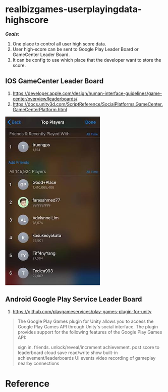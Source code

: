 # realbizgames-userplayingdata-highscore

***Goals:***
1. One place to control all user high score data.
2. User high-score can be sent to Google Play Leader Board or GameCenter Leader Board.
3. It can be config to use which place that the developer want to store the score.
  
  
## IOS GameCenter Leader Board
1. https://developer.apple.com/design/human-interface-guidelines/game-center/overview/leaderboards/
2. https://docs.unity3d.com/ScriptReference/SocialPlatforms.GameCenter.GameCenterPlatform.html

![IOS LeaderBoard Sample](Samples~/IOS_LEADER_BOARD.jpeg)
  
## Android Google Play Service Leader Board
1. https://github.com/playgameservices/play-games-plugin-for-unity

> The Google Play Games plugin for Unity allows you to access the Google Play Games API through Unity's social interface. The plugin provides support for the following features of the Google Play Games API:
>
> sign in. 
> friends. 
> unlock/reveal/increment achievement. 
> post score to leaderboard
> cloud save read/write
> show built-in achievement/leaderboards UI
> events
> video recording of gameplay
> nearby connections


# Reference
